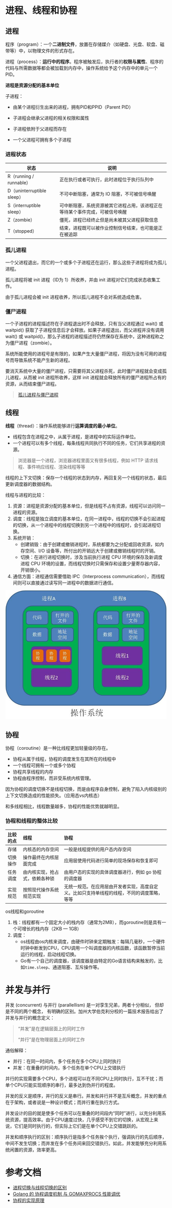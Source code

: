 # 进程、线程和协程

## 进程

程序（program）：一个**二进制文件**，放置在存储媒介（如硬盘、光盘、软盘、磁带等）中，以物理文件的形式存在。

进程（process）：**运行中的程序**。程序被触发后，执行者的**权限与属性**、程序的代码与所需数据等都会被加载到内存中，操作系统给予这个内存中的单元一个 PID。

**进程是资源分配的基本单位**

子进程：

+   由某个进程衍生出来的进程，拥有PID和PPID（Parent PID）

+   子进程会继承父进程的相关权限和属性
+   子进程依附于父进程而存在
+   一个父进程可拥有多个子进程

### 进程状态

| 状态                    | 说明    |
| ----------------------- | --------------- |
| R（running / runnable） | 正在执行或者可执行，此时进程位于执行队列中|
| D（uninterruptible sleep）| 不可中断阻塞，通常为 IO 阻塞，不可被信号唤醒 |
| S（interruptible sleep） | 可中断阻塞，系统资源被其它进程占用，该进程正在等待某个事件完成，可被信号唤醒 |
| Z（zombie）    | 僵死，进程已经终止但是尚未被其父进程获取信息  |
| T（stopped）   | 结束，进程既可以被作业控制信号结束，也可能是正在被追踪 |

### 孤儿进程

一个父进程退出，而它的一个或多个子进程还在运行，那么这些子进程将成为孤儿进程。

孤儿进程将被 init 进程（ID为 1）所收养，并由 init 进程对它们完成状态收集工作。

由于孤儿进程会被 init 进程收养，所以孤儿进程不会对系统造成危害。

### 僵尸进程

一个子进程的进程描述符在子进程退出时不会释放，只有当父进程通过 wait() 或 waitpid() 获取了子进程信息后才会释放。如果子进程退出，而父进程并没有调用 wait() 或 waitpid()，那么子进程的进程描述符仍然保存在系统中，这种进程称之为僵尸进程（zombie）。

系统所能使用的进程号是有限的，如果产生大量僵尸进程，将因为没有可用的进程号而导致系统不能产生新的进程。

要消灭系统中大量的僵尸进程，只需要将其父进程杀死，此时僵尸进程就会变成孤儿进程，从而被 init 进程所收养，这样 init 进程就会释放所有的僵尸进程所占有的资源，从而结束僵尸进程。

>   [孤儿进程与僵尸进程](https://www.cnblogs.com/Anker/p/3271773.html)

## 线程

**线程**（thread）：操作系统能够进行**运算调度的最小单位**。

+   线程包含在进程之中，从属于进程，是进程中的实际运作单位。
+   一个进程可以有多个线程，每条线程共同执行不同的任务，它们共享进程的资源。

>   浏览器是一个进程，浏览器进程里面又有很多线程，例如 HTTP 请求线程、事件响应线程、渲染线程等等

线程的上下文切换：保存一个线程的状态到内存，再回复另一个线程的状态，最后更新调度器的数据结构。

线程与进程的比较：

1.  资源：进程是资源分配的基本单位，但是线程不占有资源，线程可以访问同一进程的资源。
2.  调度：线程是独立调度的基本单位，在同一进程中，线程的切换不会引起进程的切换，从一个进程中的线程切换到另一个进程中的线程时，会引起进程切换。
3.  系统开销：
    +   创建销毁：由于创建或撤销进程时，系统都要为之分配或回收资源，如内存空间、I/O 设备等，所付出的开销远大于创建或撤销线程时的开销。
    +   切换：在进行进程切换时，涉及当前执行进程 CPU 环境的保存及新调度进程 CPU 环境的设置，而线程切换时只需保存和设置少量寄存器内容，开销很小。
4.  通信方面：进程通信需要借助 IPC（Interprocess communication），而线程间则可以直接通过读写同一进程中的数据进行通信。



![](./images/process_thread_coroutine.jpeg)



## 协程

协程（coroutine）是一种比线程更加轻量级的存在。

+   协程从属于线程，协程的调度发生在其所在的线程中
+   一个线程可拥有一个或多个协程
+   协程共享线程的内存
+   协程由程序控制，而非受系统内核管理。


因为协程的调度切换不是线程切换，而是由程序自身控制，避免了陷入内核级别的上下文切换造成的性能损失。（应用态vs内核态）

和多线程相比，线程数量越多，协程的性能优势就越明显。

### 协程和线程的整体比较

| 比较的点 | 线程                           | 协程                                                         |
| :------- | :----------------------------- | :----------------------------------------------------------- |
| 存储     | 内核态的内存空间               | 一般是线程提供的用户态内存空间                               |
| 切换操作 | 操作最终在内核层面完成         | 应用层使用代码进行简单的现场保存和恢复即可                   |
| 任务调度 | 由内核实现，抢占式，依赖各种锁 | 由用户态的实现的具体调度器进行，例如 go 协程的调度器         |
| 实现规范 | 按照现代操作系统规范实现       | 无统一规范。在应用层由开发者实现，高度自定义。比如只支持单线程的线程，不同的调度策略，等等 |

os线程和goroutine

1.  栈：线程都有一个固定大小的栈内存（通常为2MB），而goroutine则是具有一个可增长的栈内存（2KB — 1GB）
2.  调度：
    +   os线程由os内核来调度，由硬件时钟来定期触发：每隔几毫秒，一个硬件时钟中断发到CPU，CPU调用一个叫调度器的内核函数，该函数暂停当前运行的线程，启动线程切换。
    +   Go有一个自己的调度器，该调度器是由特定的Go语言结构来触发的，比如`time.sleep`、通道阻塞、互斥操作等。

# 并发与并行

并发 (concurrent) 与并行 (parallellism) 是一对孪生兄弟，两者十分相似， 但却是不同的两个概念， 有明确的区别。加州大学伯克利分校的一篇技术报告给出了并发与并行的概念定义：

>   “并发”是在逻辑层面上的同时工作
>
>   “并行”是在物理层面上的同时工作

通俗解释：

+   并行：在同一时间内，多个任务在多个CPU上同时执行
+   并发：在重叠的时间内，多个任务在单个CPU上交错执行

并行的实现需要多个CPU，多个进程可以在不同CPU上同时执行，互不干扰；而单个CPU只能实现顺序的串行，最多达到伪并行的程度。

并发的反义是顺序，并行的反义是串行。并发和并行并不是互斥概念，并发的重点在于架构，或者说是一种设计模式；而并行重在执行方式。

并发设计的目的就是使多个任务可以在重叠的时间段内“同时”进行，以充分利用系统资源，提高效率。由于CPU速度过快，几乎感受不到它的切换，从宏观上来说，它们是同时执行的，但实际上它们是在单个CPU上交错跳跃的。

并发和顺序执行的区别：顺序执行是指多个任务挨个执行，强调执行的先后顺序，中间不发生切换；而并发在多个任务间来回交错执行。如此，并发能够充分利用系统闲置的资源，效率更高。



# 参考文档

+   [进程切换与线程切换的区别](https://segmentfault.com/a/1190000019750164)
+   [Golang 的 协程调度机制 与 GOMAXPROCS 性能调优](https://juejin.im/post/5b7678f451882533110e8948)
+   [协程的实现原理](https://studygolang.com/articles/11627#commentForm)

